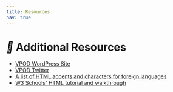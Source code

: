 ```yaml
---
title: Resources
nav: true
---
```


# <i style='color:black;' class='fas'>&#xf550;</i> Additional Resources

- [VPOD WordPress Site](https://poetry.lib.uidaho.edu/)
- [VPOD Twitter](https://twitter.com/VandalPoem)
- [A list of HTML accents and characters for foreign languages](https://www.starr.net/is/type/htmlcodes.html)
- [W3 Schools' HTML tutorial and walkthrough](https://www.w3schools.com/html/)




